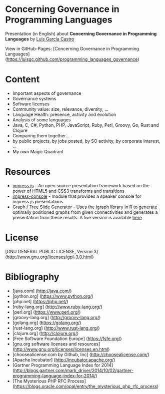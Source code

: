 Concerning Governance in Programming Languages 
====

Presentation (in English) about **Concerning Governance in Programming Languages** by [Luis García Castro](https://github.com/LuisGC)

View in GitHub-Pages: [Concerning Governance in Programming Languages] (https://luisgc.github.com/programming_languages_governance)

# Content

+ Important aspects of governance
 + Governance systems
 + Software licenses
 + Community value: size, relevance, diversity, ...
 + Language Health: presence, activity and evolution
+ Analysis of some languages
 + Java, C, C#, Python, PHP, JavaScript, Ruby, Perl, Groovy, Go, Rust and Clojure
+ Comparing them together...
 + by public projects, by jobs posted, by SO activity, by corporate interest, ...
+ My own Magic Quadrant

# Resources

* [impress.js](https://github.com/bartaz/impress.js) - An open source presentation framework based on the power of HTML5 and CSS3 transforms and transitions
* [impress-console](https://github.com/regebro/impress-console) - module that provides a speaker console for impress.js presentations
* [Graph / Tree Slide Generator](http://4quant.github.io/shiny-impress.js) - Uses the igraph library in R to generate optimally positioned graphs from given connectivities and generates a presentation from these results. A live version is available [here](https://4quant.shinyapps.io/gimpress/)

# License

[GNU GENERAL PUBLIC LICENSE, Version 3] (http://www.gnu.org/licenses/gpl-3.0.html)

# Bibliography

* [java.com] (http://java.com/)
* [python.org] (https://www.python.org/)
* [php.net] (https://php.net/)
* [ruby-lang.org] (http://www.ruby-lang.org/)
* [perl.org] (https://www.perl.org/)
* [groovy-lang.org] (http://groovy-lang.org/)
* [golang.org] (https://golang.org/)
* [rust-lang.org] (http://www.rust-lang.org/)
* [clojure.org] (http://clojure.org/)
* [Free Software Foundation Europe] (https://fsfe.org/)
* [gnu.org software licenses and resources] (http://www.gnu.org/licenses/licenses.en.html)
* [choosealicense.com by Github, Inc] (http://choosealicense.com/)
* [Apache Incubator] (http://incubator.apache.org/)
* [Gartner Programming Language Index for 2014] (http://blogs.gartner.com/mark_driver/2014/10/02/gartner-programming-language-index-for-2014/)
* [The Mysterious PHP RFC Process] (https://blogs.oracle.com/opal/entry/the_mysterious_php_rfc_process)
 
